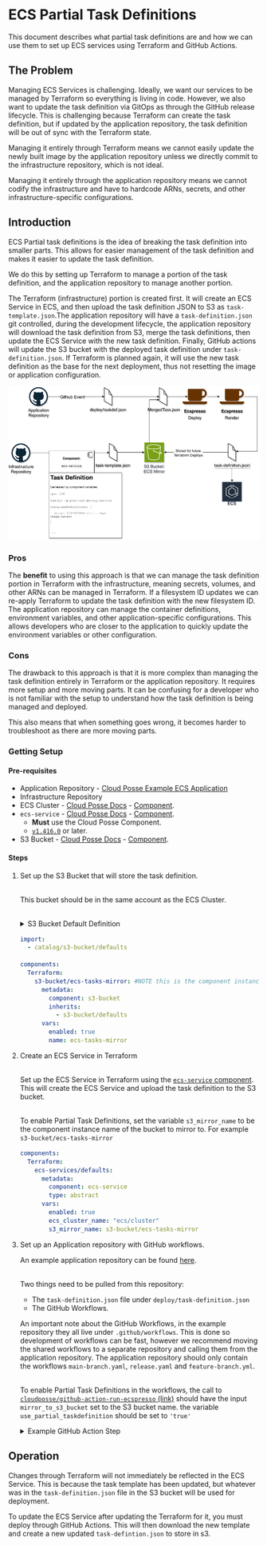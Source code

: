 # ECS Partial Task Definitions

This document describes what partial task definitions are and how we can use them to set up ECS services using Terraform
and GitHub Actions.

## The Problem

Managing ECS Services is challenging. Ideally, we want our services to be managed by Terraform so everything is living
in code. However, we also want to update the task definition via GitOps as through the GitHub release lifecycle. This is
challenging because Terraform can create the task definition, but if updated by the application repository, the task
definition will be out of sync with the Terraform state.

Managing it entirely through Terraform means we cannot easily update the newly built image by the application repository
unless we directly commit to the infrastructure repository, which is not ideal.

Managing it entirely through the application repository means we cannot codify the infrastructure and have to hardcode
ARNs, secrets, and other infrastructure-specific configurations.

## Introduction

ECS Partial task definitions is the idea of breaking the task definition into smaller parts. This allows for easier
management of the task definition and makes it easier to update the task definition.

We do this by setting up Terraform to manage a portion of the task definition, and the application repository to manage
another portion.

The Terraform (infrastructure) portion is created first. It will create an ECS Service in ECS, and then upload the task
definition JSON to S3 as `task-template.json`.The application repository will have a `task-definition.json` git
controlled, during the development lifecycle, the application repository will download the task definition from S3,
merge the task definitions, then update the ECS Service with the new task definition. Finally, GitHub actions will
update the S3 bucket with the deployed task definition under `task-definition.json`. If Terraform is planned again, it
will use the new task definition as the base for the next deployment, thus not resetting the image or application
configuration.

![how-does-partial-task-definition-work](./ecs-partial-task-defintions.png)

### Pros

The **benefit** to using this approach is that we can manage the task definition portion in Terraform with the
infrastructure, meaning secrets, volumes, and other ARNs can be managed in Terraform. If a filesystem ID updates we can
re-apply Terraform to update the task definition with the new filesystem ID. The application repository can manage the
container definitions, environment variables, and other application-specific configurations. This allows developers who
are closer to the application to quickly update the environment variables or other configuration.

### Cons

The drawback to this approach is that it is more complex than managing the task definition entirely in Terraform or the
application repository. It requires more setup and more moving parts. It can be confusing for a developer who is not
familiar with the setup to understand how the task definition is being managed and deployed.

This also means that when something goes wrong, it becomes harder to troubleshoot as there are more moving parts.

### Getting Setup

#### Pre-requisites

- Application Repository - [Cloud Posse Example ECS Application](https://github.com/cloudposse-examples/app-on-ecs)
- Infrastructure Repository
- ECS Cluster - [Cloud Posse Docs](https://docs.cloudposse.com/components/library/aws/ecs/) -
  [Component](https://github.com/cloudposse/Terraform-aws-components/tree/main/modules/ecs).
- `ecs-service` - [Cloud Posse Docs](https://docs.cloudposse.com/components/library/aws/ecs-service/) -
  [Component](https://github.com/cloudposse/Terraform-aws-components/tree/main/modules/ecs-service).
  - **Must** use the Cloud Posse Component.
  - [`v1.416.0`](https://github.com/cloudposse/Terraform-aws-components/releases/tag/1.416.0) or later.
- S3 Bucket - [Cloud Posse Docs](https://docs.cloudposse.com/components/library/aws/s3-bucket/) -
  [Component](https://github.com/cloudposse/Terraform-aws-components/tree/main/modules/s3-bucket).

#### Steps

1. Set up the S3 Bucket that will store the task definition.

   <br/>This bucket should be in the same account as the ECS Cluster.

   <br/>
   <details>
   <summary>S3 Bucket Default Definition</summary>

   ```yaml
   components:
     terraform:
       s3-bucket/defaults:
         metadata:
           type: abstract
         vars:
           enabled: true
           account_map_tenant_name: core
           # Suggested configuration for all buckets
           user_enabled: false
           acl: "private"
           grants: null
           force_destroy: false
           versioning_enabled: false
           allow_encrypted_uploads_only: true
           block_public_acls: true
           block_public_policy: true
           ignore_public_acls: true
           restrict_public_buckets: true
           allow_ssl_requests_only: true
           lifecycle_configuration_rules:
             - id: default
               enabled: true
               abort_incomplete_multipart_upload_days: 90
               filter_and:
                 prefix: ""
                 tags: {}
               # Move to Glacier after 2 years
               transition:
                 - storage_class: GLACIER
                   days: 730
               # Never expire
               expiration: {}
               # Versioning isnt enabled, but these default values are still required
               noncurrent_version_transition:
                 - storage_class: GLACIER
                   days: 90
               noncurrent_version_expiration: {}
   ```

   </details>

   ```yaml
   import:
     - catalog/s3-bucket/defaults

   components:
     Terraform:
       s3-bucket/ecs-tasks-mirror: #NOTE this is the component instance name.
         metadata:
           component: s3-bucket
           inherits:
             - s3-bucket/defaults
         vars:
           enabled: true
           name: ecs-tasks-mirror
   ```

2. Create an ECS Service in Terraform

   <br/>Set up the ECS Service in Terraform using the
   [`ecs-service` component](https://github.com/cloudposse/Terraform-aws-components/tree/main/modules/ecs-service). This
   will create the ECS Service and upload the task definition to the S3 bucket.

   <br/>To enable Partial Task Definitions, set the variable `s3_mirror_name` to be the component instance name of the
   bucket to mirror to. For example `s3-bucket/ecs-tasks-mirror`

   ```yaml
   components:
     Terraform:
       ecs-services/defaults:
         metadata:
           component: ecs-service
           type: abstract
         vars:
           enabled: true
           ecs_cluster_name: "ecs/cluster"
           s3_mirror_name: s3-bucket/ecs-tasks-mirror
   ```

3. Set up an Application repository with GitHub workflows.

   An example application repository can be found [here](https://github.com/cloudposse-examples/app-on-ecs).

   <br/> Two things need to be pulled from this repository:

   - The `task-definition.json` file under `deploy/task-definition.json`
   - The GitHub Workflows.

   An important note about the GitHub Workflows, in the example repository they all live under `.github/workflows`. This
   is done so development of workflows can be fast, however we recommend moving the shared workflows to a separate
   repository and calling them from the application repository. The application repository should only contain the
   workflows `main-branch.yaml`, `release.yaml` and `feature-branch.yml`.

   <br/>To enable Partial Task Definitions in the workflows, the call to
   [`cloudposse/github-action-run-ecspresso` (link)](https://github.com/cloudposse-examples/app-on-ecs/blob/main/.github/workflows/workflow-cd-ecspresso.yml#L133-L147)
   should have the input `mirror_to_s3_bucket` set to the S3 bucket name. the variable `use_partial_taskdefinition`
   should be set to `'true'`

   <details>
   <summary> Example GitHub Action Step </summary>

   ```yaml
   - name: Deploy
     uses: cloudposse/github-action-deploy-ecspresso@0.6.0
     continue-on-error: true
     if: ${{ steps.db_migrate.outcome != 'failure' }}
     id: deploy
     with:
       image: ${{ steps.image.outputs.out }}
       image-tag: ${{ inputs.tag }}
       region: ${{ steps.environment.outputs.region }}
       operation: deploy
       debug: false
       cluster: ${{ steps.environment.outputs.cluster }}
       application: ${{ steps.environment.outputs.name }}
       taskdef-path: ${{ inputs.path }}
       mirror_to_s3_bucket: ${{ steps.environment.outputs.s3-bucket }}
       use_partial_taskdefinition: "true"
       timeout: 10m
   ```

   </details>

## Operation

Changes through Terraform will not immediately be reflected in the ECS Service. This is because the task template has
been updated, but whatever was in the `task-definition.json` file in the S3 bucket will be used for deployment.

To update the ECS Service after updating the Terraform for it, you must deploy through GitHub Actions. This will then
download the new template and create a new updated `task-defintion.json` to store in s3.
